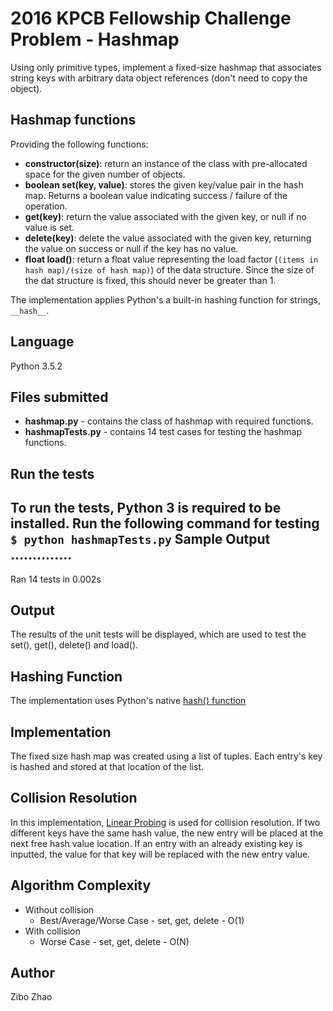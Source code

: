 # 2016 KPCB Fellowship Challenge Problem - Hashmap
Using only primitive types, implement a fixed-size hashmap that associates string keys with arbitrary data object references (don't need to copy the object). 

## Hashmap functions
Providing the following functions:
* **constructor(size)**: return an instance of the class with pre-allocated space for the given number of objects.
* **boolean set(key, value)**: stores the given key/value pair in the hash map. Returns a boolean value indicating success / failure of the operation.
* **get(key)**: return the value associated with the given key, or null if no value is set.
* **delete(key)**: delete the value associated with the given key, returning the value on success or null if the key has no value.
* **float load()**: return a float value representing the load factor (`(items in hash map)/(size of hash map)`) of the data structure. Since the size of the dat structure is fixed, this should never be greater than 1.

The implementation applies Python's a built-in hashing function for strings, `__hash__`.

## Language
Python 3.5.2

## Files submitted
* **hashmap.py** - contains the class of hashmap with required functions.
* **hashmapTests.py** - contains 14 test cases for testing the hashmap functions.

## Run the tests
To run the tests, Python 3 is required to be installed. Run the following command for testing
`$ python hashmapTests.py`
Sample Output
..............
----------------------------------------------------------------------
Ran 14 tests in 0.002s


## Output

The results of the unit tests will be displayed, which are used to test the set(), get(), delete() and load().

## Hashing Function

The implementation uses Python's native [hash() function](https://docs.python.org/2/library/functions.html#hash)

## Implementation

The fixed size hash map was created using a list of tuples. Each entry's 
key is hashed and stored at that location of the list.

## Collision Resolution

In this implementation, [Linear Probing](https://en.wikipedia.org/wiki/Linear_probing) is used for collision resolution.
If two different keys have the same hash value, the new entry will be
placed at the next free hash value location. If an entry with an already
existing key is inputted, the value for that key will be replaced with the new entry value.

## Algorithm Complexity

* Without collision
	* Best/Average/Worse Case - set, get, delete - O(1)
* With collision
	* Worse Case - set, get, delete  - O(N)

## Author
Zibo Zhao
